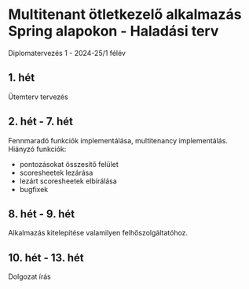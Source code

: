 # Multitenant ötletkezelő alkalmazás Spring alapokon - Haladási terv

Diplomatervezés 1 - 2024-25/1 félév

## 1. hét

Ütemterv tervezés

## 2. hét - 7. hét

Fennmaradó funkciók implementálása, multitenancy implementálás.
Hiányzó funkciók:

- pontozásokat összesítő felület
- scoresheetek lezárása
- lezárt scoresheetek elbírálása
- bugfixek


## 8. hét - 9. hét

Alkalmazás kitelepítése valamilyen felhőszolgáltatóhoz.

## 10. hét - 13. hét

Dolgozat írás